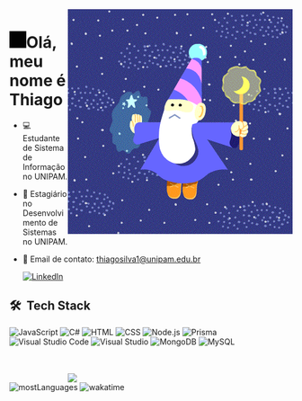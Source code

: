 <img src="mage.gif" align="right" width= "400px"/>
<h1 align="left"><img src="raio1.gif" width="30px">Olá, meu nome é Thiago</h1>

- 💻 Estudante de Sistema de Informação no UNIPAM.
- 💼 Estagiário no Desenvolvimento de Sistemas no UNIPAM.
- 🐹 Email de contato: thiagosilva1@unipam.edu.br

  <a href="https://www.linkedin.com/in/thiago1287/">![LinkedIn](https://img.shields.io/badge/linkedin-%230077B5.svg?style=for-the-badge&logo=linkedin&logoColor=white)</a>

## 🛠 &nbsp;Tech Stack
![JavaScript](https://img.shields.io/badge/JavaScript-F7DF1E?style=for-the-badge&logo=javascript&logoColor=black)
![C#](https://img.shields.io/badge/c%23-%23239120.svg?style=for-the-badge&logo=csharp&logoColor=white)
![HTML](https://img.shields.io/badge/HTML5-E34F26?style=for-the-badge&logo=html5&logoColor=white)
![CSS](https://img.shields.io/badge/CSS3-1572B6?style=for-the-badge&logo=css3&logoColor=white)
![Node.js](https://img.shields.io/badge/Node.js-43853D?style=for-the-badge&logo=node.js&logoColor=white)
![Prisma](https://img.shields.io/badge/Prisma-3982CE?style=for-the-badge&logo=Prisma&logoColor=white)
![Visual Studio Code](https://img.shields.io/badge/Visual%20Studio%20Code-0078d7.svg?style=for-the-badge&logo=visual-studio-code&logoColor=white)
![Visual Studio](https://img.shields.io/badge/Visual%20Studio-5C2D91.svg?style=for-the-badge&logo=visual-studio&logoColor=white)
![MongoDB](https://img.shields.io/badge/MongoDB-%234ea94b.svg?style=for-the-badge&logo=mongodb&logoColor=white)
![MySQL](https://img.shields.io/badge/mysql-%2300f.svg?style=for-the-badge&logo=mysql&logoColor=white)

<br></br>
<img src="banner.jpg" align="right" width= "400px"/>
<img width="420em" src="https://github-readme-stats.vercel.app/api/top-langs/?username=taigakilla&layout=compact&show_icons=true&theme=blue_navy&count_private=true&" alt="mostLanguages"/>
<img width="420em" src="https://github-readme-stats.vercel.app/api/wakatime?username=taigakilla&layout=compact&theme=blue_navy" alt="wakatime"/>
